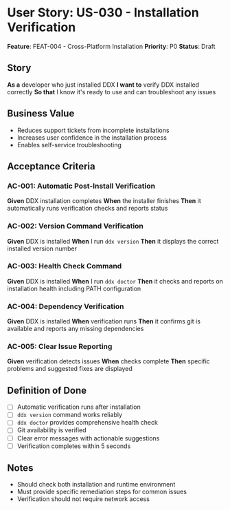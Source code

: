 # User Story: US-030 - Installation Verification

**Feature**: FEAT-004 - Cross-Platform Installation
**Priority**: P0
**Status**: Draft

## Story

**As a** developer who just installed DDX
**I want to** verify DDX installed correctly
**So that** I know it's ready to use and can troubleshoot any issues

## Business Value

- Reduces support tickets from incomplete installations
- Increases user confidence in the installation process
- Enables self-service troubleshooting

## Acceptance Criteria

### AC-001: Automatic Post-Install Verification
**Given** DDX installation completes
**When** the installer finishes
**Then** it automatically runs verification checks and reports status

### AC-002: Version Command Verification
**Given** DDX is installed
**When** I run `ddx version`
**Then** it displays the correct installed version number

### AC-003: Health Check Command
**Given** DDX is installed
**When** I run `ddx doctor`
**Then** it checks and reports on installation health including PATH configuration

### AC-004: Dependency Verification
**Given** DDX is installed
**When** verification runs
**Then** it confirms git is available and reports any missing dependencies

### AC-005: Clear Issue Reporting
**Given** verification detects issues
**When** checks complete
**Then** specific problems and suggested fixes are displayed

## Definition of Done

- [ ] Automatic verification runs after installation
- [ ] `ddx version` command works reliably
- [ ] `ddx doctor` provides comprehensive health check
- [ ] Git availability is verified
- [ ] Clear error messages with actionable suggestions
- [ ] Verification completes within 5 seconds

## Notes

- Should check both installation and runtime environment
- Must provide specific remediation steps for common issues
- Verification should not require network access